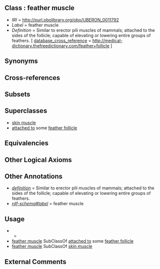 
## Class : feather muscle

 * *IRI* = http://purl.obolibrary.org/obo/UBERON_0011792
 * *Label* = feather muscle
 * *Definition* = Similar to erector pili muscles of mammals; attached to the sides of the follicle; capable of elevating or lowering entire groups of feathers. [ [database_cross_reference](../../ef/oboInOwl#hasDbXref.md) = http://medical-dictionary.thefreedictionary.com/feather+follicle ]

## Synonyms


## Cross-references


## Subsets


## Superclasses

 * [skin muscle](../../UBERON/53/UBERON_0004253.md)
 * [attached to](../../RO/71/RO_0002371.md) some [feather follicle](../../UBERON/82/UBERON_0011782.md)

## Equivalencies


## Other Logical Axioms


## Other Annotations

 * *[definition](../../IAO/15/IAO_0000115.md)* = Similar to erector pili muscles of mammals; attached to the sides of the follicle; capable of elevating or lowering entire groups of feathers.
 * *[rdf-schema#label](../../el/rdf-schema#label.md)* = feather muscle

## Usage

 * -
 * [feather muscle](../../UBERON/92/UBERON_0011792.md) SubClassOf [attached to](../../RO/71/RO_0002371.md) some [feather follicle](../../UBERON/82/UBERON_0011782.md)
 * [feather muscle](../../UBERON/92/UBERON_0011792.md) SubClassOf [skin muscle](../../UBERON/53/UBERON_0004253.md)

## External Comments

